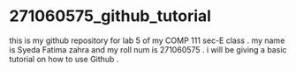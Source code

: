 # 271060575_github_tutorial
this is my github repository for lab 5 of my COMP 111 sec-E class . my name is Syeda Fatima zahra and my roll num is 271060575 . i will be giving a basic tutorial on how to use Github .
